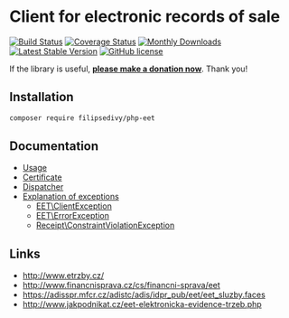# Client for electronic records of sale

[![Build Status](https://travis-ci.org/filipsedivy/PHP-EET.svg?branch=master)](https://travis-ci.org/filipsedivy/PHP-EET) 
[![Coverage Status](https://coveralls.io/repos/filipsedivy/PHP-EET/application/badge.svg?branch=master)](https://coveralls.io/github/filipsedivy/PHP-EET?branch=master)
[![Monthly Downloads](https://poser.pugx.org/filipsedivy/php-eet/d/monthly)](https://packagist.org/packages/filipsedivy/php-eet)
[![Latest Stable Version](https://poser.pugx.org/filipsedivy/PHP-EET/v/stable)](https://github.com/filipsedivy/PHP-EET/releases)
[![GitHub license](https://img.shields.io/github/license/filipsedivy/PHP-EET)](https://github.com/filipsedivy/PHP-EET/blob/master/LICENSE)

If the library is useful, **[please make a donation now](https://filipsedivy.cz/donation?to=PHP-EET)**. Thank you!

## Installation

```bash
composer require filipsedivy/php-eet
```

## Documentation

- [Usage](.docs/README.md#usage)
- [Certificate](.docs/README.md#certificate)
- [Dispatcher](.docs/README.md#dispatcher)
- [Explanation of exceptions](.docs/README.md#exceptions)
    - [EET\ClientException](.docs/README.md#eetclientexception)
    - [EET\ErrorException](.docs/README.md#eeterrorexception)
    - [Receipt\ConstraintViolationException](.docs/README.md#receiptconstraintviolationexception)

## Links
- http://www.etrzby.cz/
- http://www.financnisprava.cz/cs/financni-sprava/eet
- https://adisspr.mfcr.cz/adistc/adis/idpr_pub/eet/eet_sluzby.faces
- http://www.jakpodnikat.cz/eet-elektronicka-evidence-trzeb.php